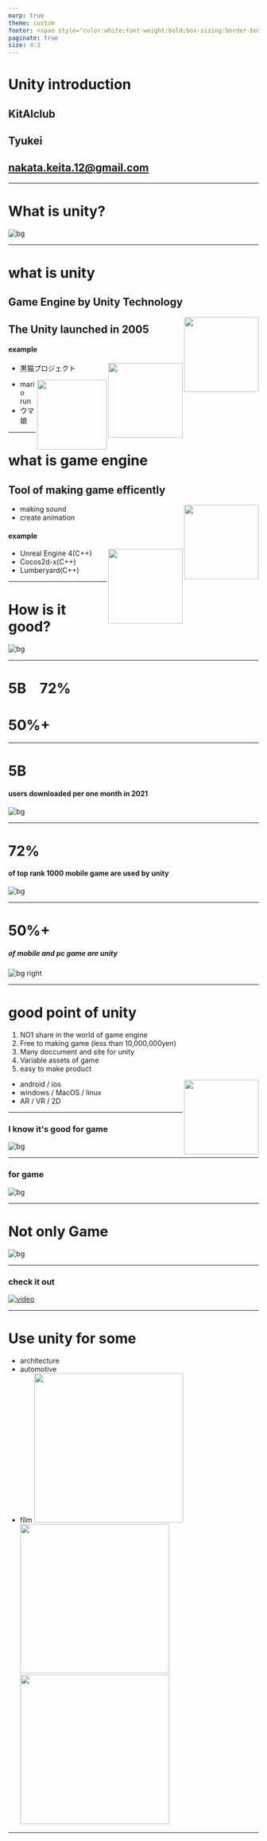```yaml
---
marp: true
theme: custom
footer: <span style="color:white;font-weight:bold;box-sizing:border-box;border:20px solid #df546b;background-color:#df546b;margin-left:30px">Unity intro</span>
paginate: true
size: 4:3
---
```


<!--_class: top-->

# Unity introduction

## KitAIclub

## Tyukei

## nakata.keita.12@gmail.com

---
<!-- _class : impact lead invert-->
# What is unity?

![bg](https://upload.wikimedia.org/wikipedia/commons/c/c4/Unity_2021.svg)

---
<!--_class: normal -->

# what is unity

## Game Engine by Unity Technology

<img align="right" height="150" src="https://lh3.googleusercontent.com/PJQt2DZuqjZQV0tyA6SFaZ81x7PTuwkQnkgpSm2v9BmZSry9_Cs15dL7hc44-ApONQM9ZdkT8XBpba-njxYf5oTyfXcEfaYXbEXX4QpdG4Gtkr_WTzpxJ67Ibm7vpZiGnHCdOPHtNid-WxiR4Fo=w100-h103">

## The Unity launched in 2005


#### example

<img align="right" height="150" src="https://lh3.googleusercontent.com/2KWtwAadgcK3egOgkPNfmhUHQj5E9ZULaJBnTQiSHxR_iqVUxiW7gVt4DmIkV7TBYwUifVSRCtCq0JORkVu01M54gGTsNSc4gk8Q4u0e2bysm-99yBmwrxdRU09Vj_M9g9gmAQaa1woqNQqCsP8=w100-h103">

- 黒猫プロジェクト

<img align="right" height="140" src="https://lh3.googleusercontent.com/wMv7K5BGNTZZieOo3rwBYB1FioqQsZddIWNk3a3sWzkaB-lO6RTcdOIMsuP-lFKvab7GnPafWT__QNuhfJ4BSh5l3th_Q6iNBSMOeywCE_tzq7elbTP-fWUjE-K3nGnxQ9GdSKJM22TF8HClzN0=w100-h103">


- mario run
- ウマ娘

---
<!--_class: normal -->
# what is game engine
## Tool of making game efficently
<img align="right" height="150" src="https://rightcode.co.jp/wp-content/uploads/2019/09/unreal-engine-4-logo.png">

- making sound
-  create animation
#### example

<img align="right" height="150" src="https://rightcode.co.jp/wp-content/uploads/2019/09/cocos2d-x-logo.png">

- Unreal Engine 4(C++)
- Cocos2d-x(C++)
- Lumberyard(C++)

---
<!-- _class : impact lead invert-->
# How is it good?

![bg](https://upload.wikimedia.org/wikipedia/commons/c/c4/Unity_2021.svg)

---
<!-- _class : impact lead invert-->
# 5B &ensp; 72%

# 50%+

---
<!-- _class : impact lead invert-->
# 5B

#### users downloaded per one month in 2021

![bg](https://docs.unity3d.com/uploads/Main/PrefabsIntroScene.png)

---
<!-- 
_class : impact lead invert
-->
# 72%

#### of top rank 1000 mobile game are used by unity

![bg](https://www.yupiteru.co.jp/yupista/images/20211126d01.jpg)

---
<!-- _class : impact lead invert
_paginate: false
-->
# 50%+

##### of mobile and pc game are unity

![bg right](https://www.gamespark.jp/imgs/zoom/291916.jpg)

---
<!--_class: normal -->
# good point of unity
1. NO1 share in the world of game engine
1. Free to making game (less than 10,000,000yen)
1. Many doccument and site for unity
1. Variable assets of game
1. easy to make product

<img align="right" height="150" src="https://rightcode.co.jp/wp-content/uploads/2019/09/unity-logo.png">

- android / ios
- windows / MacOS / linux
- AR / VR / 2D
  
---
<!-- _class : impact lead invert-->
### I know it's good for game 

![bg](https://upload.wikimedia.org/wikipedia/commons/c/c4/Unity_2021.svg)

---
<!-- _class : impact lead invert-->
### for game 

![bg](https://upload.wikimedia.org/wikipedia/commons/c/c4/Unity_2021.svg)

---
<!-- _class : impact lead invert-->
# Not only Game

![bg](https://upload.wikimedia.org/wikipedia/commons/c/c4/Unity_2021.svg)

---
<!-- _class : impact lead invert-->
### check it out
[![video](https://yt3.ggpht.com/dBwhvX2iF121h0UWumMKi5_4cPclBTKIdIm3KM9KroRUcLWrLkppDf67dIDH-i_YrBAupazR=s176-c-k-c0x00ffffff-no-rj)](https://www.youtube.com/embed/klzuEmKEfOI?autoplay=1&amp;disablekb=1&amp;iv_load_policy=3&amp;modestbranding=1&amp;showinfo=0&amp;html5=1&amp;enablejsapi=1&amp;rel=0)

---
<!--_class: normal -->
# Use unity for some
- architecture
- automotive
- film
 <img height =300 src="https://unity.com/sites/default/files/styles/cards_16_9/public/2022-05/unity-aec.jpg?itok=rhz4eTEI"><img height =300 src="https://unity.com/sites/default/files/styles/cards_16_9/public/2022-05/unity-automotive.jpg?itok=z2GUaNSi"><img height =300 src="https://unity.com/sites/default/files/styles/cards_16_9/public/2022-05/unity-film.jpg?itok=PWQ4ZekNi">


---
<!--_class: final-->

<!--最後のページ-->